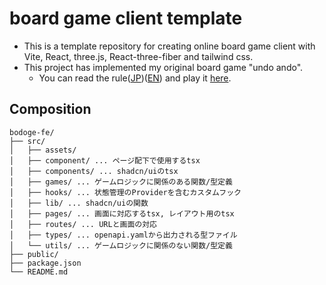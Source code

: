 # board game client template
- This is a template repository for creating online board game client with Vite, React, three.js, React-three-fiber and tailwind css.
- This project has implemented my original board game "undo ando".
  - You can read the rule([JP](https://mfqwkmr4.notion.site/undo-ando-13b1123f22e180b389d8d5c3b231fe87))([EN](https://mfqwkmr4.notion.site/undo-ando-English-14a1123f22e180259f72dde40a216470)) and play it [here](https://bodoge-fe.pages.dev/).

## Composition
```
bodoge-fe/
├── src/
│   ├── assets/
│   ├── component/ ... ページ配下で使用するtsx
│   ├── components/ ... shadcn/uiのtsx
│   ├── games/ ... ゲームロジックに関係のある関数/型定義
│   ├── hooks/ ... 状態管理のProviderを含むカスタムフック
│   ├── lib/ ... shadcn/uiの関数
│   ├── pages/ ... 画面に対応するtsx, レイアウト用のtsx
│   ├── routes/ ... URLと画面の対応
│   ├── types/ ... openapi.yamlから出力される型ファイル
│   └── utils/ ... ゲームロジックに関係のない関数/型定義
├── public/
├── package.json
└── README.md
```

